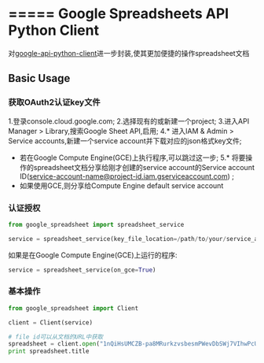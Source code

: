 =====
Google Spreadsheets API Python Client
=====

对[google-api-python-client](https://pypi.python.org/pypi/google-api-python-client/)进一步封装,使其更加便捷的操作spreadsheet文档

## Basic Usage

### 获取OAuth2认证key文件
1.登录console.cloud.google.com;
2.选择现有的或新建一个project;
3.进入API Manager > Library,搜索Google Sheet API,启用;
4.* 进入IAM & Admin > Service accounts,新建一个service account并下载对应的json格式key文件;
  * 若在Google Compute Engine(GCE)上执行程序,可以跳过这一步;
5.* 将要操作的spreadsheet文档分享给刚才创建的service account的Service account ID(service-account-name@project-id.iam.gserviceaccount.com) ;
  * 如果使用GCE,则分享给Compute Engine default service account

### 认证授权
```python
from google_spreadsheet import spreadsheet_service

service = spreadsheet_service(key_file_location=/path/to/your/service_account_key_file.json)
```
如果是在Google Compute Engine(GCE)上运行的程序:
```python
service = spreadsheet_service(on_gce=True)
```

### 基本操作
```python
from google_spreadsheet import Client

client = Client(service)

# file id可以从文档的URL中获取
spreadsheet = client.open("1nQiHsUMCZB-pa8MRurkzvsbesmPWevDbSWj7VIhwPcU")
print spreadsheet.title
```